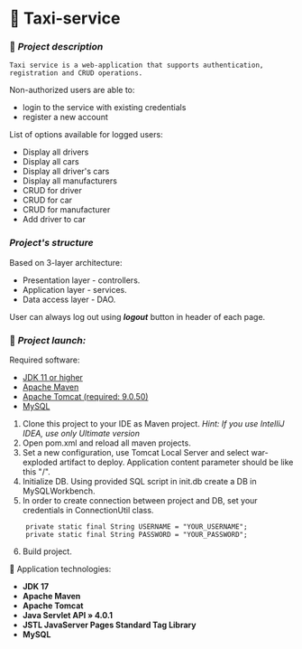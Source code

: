 # 🚕 Taxi-service 
### 📗 ***Project description***
```
Taxi service is a web-application that supports authentication, registration and CRUD operations.
```
Non-authorized users are able to:
* login to the service with existing credentials
* register a new account

List of options available for logged users:
* Display all drivers
* Display all cars
* Display all driver's cars
* Display all manufacturers
* CRUD for driver
* CRUD for car
* CRUD for manufacturer
* Add driver to car

### ***Project's structure***

Based on 3-layer architecture:
* Presentation layer - controllers.
* Application layer - services.
* Data access layer - DAO.

User can always log out using ***logout*** button in header of each page.

### 🔨 ***Project launch:***

Required software:
* [JDK 11 or higher](https://www.oracle.com/cis/java/technologies/javase/jdk11-archive-downloads.html)
* [Apache Maven](https://maven.apache.org/download.cgi)
* [Apache Tomcat (required: 9.0.50)](https://archive.apache.org/dist/tomcat/tomcat-9/v9.0.50/bin/)
* [MySQL](https://dev.mysql.com/downloads/workbench/)

1. Clone this project to your IDE as Maven project. *Hint: If you use IntelliJ IDEA, use only Ultimate version*
2. Open pom.xml and reload all maven projects.
3. Set a new configuration, use Tomcat Local Server and select war-exploded artifact to deploy. Application content parameter should be like this "/".
4. Initialize DB. Using provided SQL script in init.db create a DB in MySQLWorkbench.
5. In order to create connection between project and DB, set your credentials in ConnectionUtil class.

```
    private static final String USERNAME = "YOUR_USERNAME";
    private static final String PASSWORD = "YOUR_PASSWORD";
```
6. Build project.

🧰 Application technologies:
* **JDK 17**
* **Apache Maven**
* **Apache Tomcat**
* **Java Servlet API » 4.0.1**
* **JSTL JavaServer Pages Standard Tag Library**
* **MySQL**
